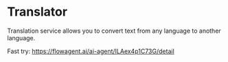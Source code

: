 # Translator
Translation service allows you to convert text from any language to another language.

Fast try: https://flowagent.ai/ai-agent/ILAex4p1C73G/detail
